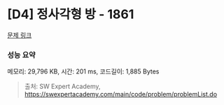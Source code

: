 # [D4] 정사각형 방 - 1861 

[문제 링크](https://swexpertacademy.com/main/code/problem/problemDetail.do?contestProbId=AV5LtJYKDzsDFAXc) 

### 성능 요약

메모리: 29,796 KB, 시간: 201 ms, 코드길이: 1,885 Bytes



> 출처: SW Expert Academy, https://swexpertacademy.com/main/code/problem/problemList.do